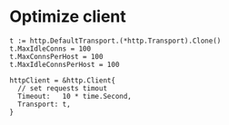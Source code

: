 # Optimize client 
    t := http.DefaultTransport.(*http.Transport).Clone()
    t.MaxIdleConns = 100
    t.MaxConnsPerHost = 100
    t.MaxIdleConnsPerHost = 100
        
    httpClient = &http.Client{
      // set requests timout
      Timeout:   10 * time.Second,
      Transport: t,
    }
